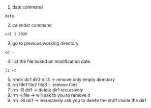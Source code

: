 1. date command 
```
date
```

2. calender command
```
cal 1 2020
```

3. go to previous working directory
```
cd -
```

4. list the file based on modification date.
```
ls -t
```
5. rmdir dir1 dir2 dir3 -> remove only empty directory
6. rm file1 file2 file3 -. remove files
7. rm -R dir1 -> delete dir1 recursively
8. rm -i file -> will ask to you to remove it 
9. rm -Ri dir1 -> ineractively ask you to delete the stuff inside the dir1
